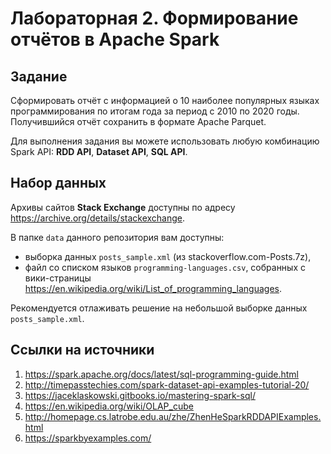 # Лабораторная 2. Формирование отчётов в Apache Spark

## Задание

Сформировать отчёт с информацией о 10 наиболее популярных языках программирования по итогам года за период с 2010 по 2020 годы. Получившийся отчёт сохранить в формате Apache Parquet.

Для выполнения задания вы можете использовать любую комбинацию Spark API: **RDD API**, **Dataset API**, **SQL API**. 

## Набор данных

Архивы сайтов **Stack Exchange** доступны по адресу https://archive.org/details/stackexchange.

В папке `data` данного репозитория вам доступны:
- выборка данных `posts_sample.xml` (из stackoverflow.com-Posts.7z),
- файл со списком языков `programming-languages.csv`, собранных с вики-страницы https://en.wikipedia.org/wiki/List_of_programming_languages.

Рекомендуется отлаживать решение на небольшой выборке данных `posts_sample.xml`. 

## Ссылки на источники
  1. https://spark.apache.org/docs/latest/sql-programming-guide.html
  2. http://timepasstechies.com/spark-dataset-api-examples-tutorial-20/
  3. https://jaceklaskowski.gitbooks.io/mastering-spark-sql/
  4. https://en.wikipedia.org/wiki/OLAP_cube
  5. http://homepage.cs.latrobe.edu.au/zhe/ZhenHeSparkRDDAPIExamples.html
  6. https://sparkbyexamples.com/
